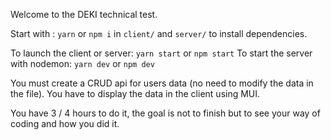 Welcome to the DEKI technical test.

Start with : `yarn` or `npm i` in `client/` and `server/` to install dependencies.

To launch the client or server: `yarn start` or `npm start`
To start the server with nodemon: `yarn dev` or `npm dev`

You must create a CRUD api for users data (no need to modify the data in the file).
You have to display the data in the client using MUI.

You have 3 / 4 hours to do it, the goal is not to finish but to see your way of coding and how you did it.

